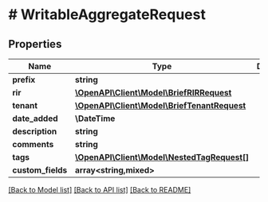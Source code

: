 # # WritableAggregateRequest

## Properties

Name | Type | Description | Notes
------------ | ------------- | ------------- | -------------
**prefix** | **string** |  |
**rir** | [**\OpenAPI\Client\Model\BriefRIRRequest**](BriefRIRRequest.md) |  |
**tenant** | [**\OpenAPI\Client\Model\BriefTenantRequest**](BriefTenantRequest.md) |  | [optional]
**date_added** | **\DateTime** |  | [optional]
**description** | **string** |  | [optional]
**comments** | **string** |  | [optional]
**tags** | [**\OpenAPI\Client\Model\NestedTagRequest[]**](NestedTagRequest.md) |  | [optional]
**custom_fields** | **array<string,mixed>** |  | [optional]

[[Back to Model list]](../../README.md#models) [[Back to API list]](../../README.md#endpoints) [[Back to README]](../../README.md)
